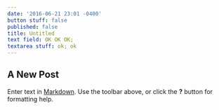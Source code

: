 ```yaml
---
date: '2016-06-21 23:01 -0400'
button stuff: false
published: false
title: Untitled
text field: OK OK OK;
textarea stuff: ok; ok
---
```

## A New Post

Enter text in [Markdown](http://daringfireball.net/projects/markdown/). Use the toolbar above, or click the **?** button for formatting help.
